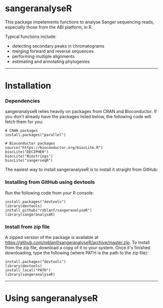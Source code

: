 sangeranalyseR
==============
This package impelements functions to analyse Sanger sequencing reads, especially those from the ABI platform, in R.

Typical functions include:

* detecting secondary peaks in chromatograms
* merging forward and reverse sequences
* performing multiple alignments
* estimating and annotating phylogenies

-----

# Installation

### Dependencies

sangeranalyseR relies heavily on packages from CRAN and Bioconductor. If you don't already have the packages listed below, the following code will fetch them for you:

```{r eval=FALSE}
# CRAN packages
install.packages("parallel")

# Bioconductor packages
source("https://bioconductor.org/biocLite.R")
biocLite("DECIPHER")
biocLite("Biostrings")
biocLite("sangerseqR")
```

The easiest way to install sangeranalyseR is to install it straight from GitHub:

### Installing from GitHub using devtools
Run the following code from your R console:

```{r eval=FALSE}
install.packages("devtools")
library(devtools)
install_github("roblanf/sangeranalyseR")
library(sangeranalyseR)
```

### Install from zip file

A zipped version of the package is available at https://github.com/roblanf/sangeranalyseR/archive/master.zip.  To install from the zip file, download a copy of it to your system.  Once it's finished downloading, type the following (where PATH is the path to the zip file):

```{r eval=FALSE}
install.packages("devtools")
library(devtools)
install_local("PATH")
library(sangeranalyseR)
```

-----

# Using sangeranalyseR